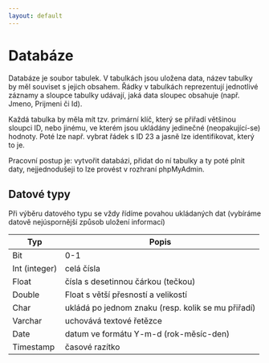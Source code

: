 ```yaml
---
layout: default
---
```


# Databáze

Databáze je soubor tabulek. V tabulkách jsou uložena data, název tabulky by měl souviset s jejich obsahem.
Řádky v tabulkách reprezentují jednotlivé záznamy a sloupce tabulky udávají, jaká data sloupec
obsahuje (např. Jmeno, Prijmeni či Id).

Každá tabulka by měla mít tzv. primární klíč, který se přiřadí většinou sloupci ID, nebo jinému, ve
kterém jsou ukládány jedinečné (neopakující-se) hodnoty. Poté lze např. vybrat řádek s ID 23 a jasně
lze identifikovat, který to je.

Pracovní postup je: vytvořit databázi, přidat do ní tabulky a ty poté plnit daty, nejjednodušeji to lze
provést v rozhraní phpMyAdmin.

## Datové typy

Při výběru datového typu se vždy řídíme povahou ukládaných dat (vybíráme datově nejúspornější
způsob uložení informací)

| Typ           | Popis                                              |
| ------------- | -------------------------------------------------- |
| Bit           | 0-1                                                |
| Int (integer) | celá čísla                                         |
| Float         | čísla s desetinnou čárkou (tečkou)                 |
| Double        | Float s větší přesností a velikostí                |
| Char          | ukládá po jednom znaku (resp. kolik se mu přiřadí) |
| Varchar       | uchovává textové řetězce                           |
| Date          | datum ve formátu Y-m-d (rok-měsíc-den)             |
| Timestamp     | časové razítko                                     |

